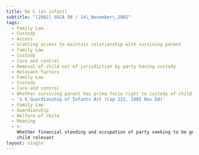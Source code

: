 ```yaml
---
title: Re C (an infant)
subtitle: "[2002] SGCA 50 / 14\_November\_2002"
tags:
  - Family Law
  - Custody
  - Access
  - Granting access to maintain relationship with surviving parent
  - Family Law
  - Custody
  - Care and control
  - Removal of child out of jurisdiction by party having custody
  - Relevant factors
  - Family Law
  - Custody
  - Care and control
  - Whether surviving parent has prima facie right to custody of child
  - 's 6 Guardianship of Infants Act (Cap 122, 1985 Rev Ed)'
  - Family Law
  - Guardianship
  - Welfare of child
  - Meaning
  - >-
    Whether financial standing and occupation of party seeking to be guardian of
    child relevant
layout: single
---
```


